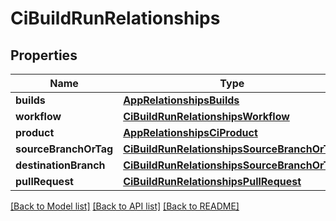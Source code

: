 # CiBuildRunRelationships

## Properties
Name | Type | Description | Notes
------------ | ------------- | ------------- | -------------
**builds** | [**AppRelationshipsBuilds**](AppRelationshipsBuilds.md) |  | [optional] 
**workflow** | [**CiBuildRunRelationshipsWorkflow**](CiBuildRunRelationshipsWorkflow.md) |  | [optional] 
**product** | [**AppRelationshipsCiProduct**](AppRelationshipsCiProduct.md) |  | [optional] 
**sourceBranchOrTag** | [**CiBuildRunRelationshipsSourceBranchOrTag**](CiBuildRunRelationshipsSourceBranchOrTag.md) |  | [optional] 
**destinationBranch** | [**CiBuildRunRelationshipsSourceBranchOrTag**](CiBuildRunRelationshipsSourceBranchOrTag.md) |  | [optional] 
**pullRequest** | [**CiBuildRunRelationshipsPullRequest**](CiBuildRunRelationshipsPullRequest.md) |  | [optional] 

[[Back to Model list]](../README.md#documentation-for-models) [[Back to API list]](../README.md#documentation-for-api-endpoints) [[Back to README]](../README.md)


